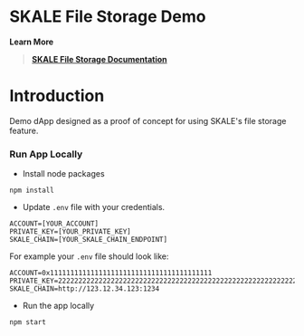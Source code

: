 

# SKALE File Storage Demo

**Learn More**
> **[SKALE File Storage Documentation](https://developers.skalelabs.com/file-storage/)**

# Introduction

Demo dApp designed as a proof of concept for using SKALE's file storage feature.

### Run App Locally

+ Install node packages

```
npm install
```

+ Update `.env` file with your credentials.

```
ACCOUNT=[YOUR_ACCOUNT]
PRIVATE_KEY=[YOUR_PRIVATE_KEY]
SKALE_CHAIN=[YOUR_SKALE_CHAIN_ENDPOINT]
```

For example your `.env` file should look like:

```
ACCOUNT=0x1111111111111111111111111111111111111111
PRIVATE_KEY=2222222222222222222222222222222222222222222222222222222222222222
SKALE_CHAIN=http://123.12.34.123:1234

```

+ Run the app locally

```
npm start
```